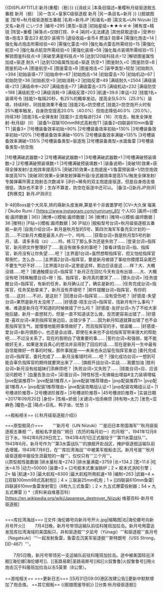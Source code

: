 {{DISPLAYTITLE:新月(重樱)（枥）}}
{{消歧义
|本条目描述=重樱秋月级驱逐舰五番舰 新月（枥）
|另一含义=皇家C级驱逐舰 新月
|另一条目名=新月
}}
{{舰娘图鉴
|型号=秋月级驱逐舰五番舰
|名称=新月JP
|和谐名=枥
|英文名=IJN Niizuki
|日文名=新月 にいづき
|编号=295
|类型=驱逐
|初始星级=★★☆☆☆
|稀有度=精锐
|阵营=重樱
|掉落点=仅限打捞、9-4
|耗时=无法建造
|其他获取途径= 
|营养价值=炮击3 雷击23 航空0 装填15
|退役收益=金币4 燃油3 勋章4
|需强化炮击=14
|强化每点炮击所需经验=40
|需强化雷击=69
|强化每点雷击所需经验=15
|需强化航空=0
|强化每点航空所需经验=0
|需强化装填=58
|强化每点装填所需经验=15
|解锁图鉴科技点=8
|突破至满星科技点=16
|达到120级科技点=12
|解锁图鉴属性加成=驱逐 耐久+1
|达到120级属性加成=驱逐 防空+1
|图鉴耐久=C
|图鉴防空=B
|图鉴机动=A
|图鉴航空=E
|图鉴雷击=B
|图鉴炮击=C
|装甲类型=轻型
|初始耐久=394
|初始装填=77
|初始命中=67
|初始炮击=14
|初始雷击=70
|初始机动=67
|初始防空=36
|初始航空=0
|初始消耗=2
|初始反潜=49
|满级耐久=2504
|满级装填=213
|满级命中=207
|满级炮击=77
|满级雷击=375
|满级机动=232
|满级防空=198
|满级航空=0
|满级消耗=9
|满级反潜=203
|航速=39.6
|幸运=32
|技能1名=装填号令
|技能1=每隔20秒，有25%的概率发动，提高全队5.0%（25.0%）装填，持续8秒，同技能效果不叠加
|技能2名=防空模式
|技能2=防空炮开火时有25%概率触发，自身防空提高20.0%（40.0%）但炮击降低40.0%（20.0%），持续3秒
|技能3名=全弹发射
|技能3=主炮每进行24（16）次攻击，触发全弹发射-秋月级I（II）
|装备1=双联100mm98式高射炮T1
|装备2=四联装610mm鱼雷T1
|装备3=
|1号槽装备效率初始=90%
|2号槽装备效率初始=130%
|3号槽装备效率初始=120%
|1号槽装备效率满破=100%
|2号槽装备效率满破=135%
|3号槽装备效率满破=135%
|1号槽装备类型=驱逐炮
|2号槽装备类型=水面鱼雷
|3号槽装备类型=防空炮
<!--鱼雷底座数不代表武器数，不了解的请勿修改数据。-->
|1号槽满破武器数=2
|2号槽满破武器数=1
|3号槽满破武器数=1
|1号槽满破预装填数=2
|2号槽满破预装填数=1
|3号槽满破预装填数=1
|装备说明=
|突破1阶效果=获得全弹发射I/主炮效率提高5%
|突破2阶效果=主炮底座+1/鱼雷预装填+1/防空炮效率提高10%
|突破3阶效果=全弹发射弹幕升级/全武器效率提高5%/触发全弹发射/专属弹幕所需主炮射击次数减半
|评价=稀有的双主炮底座驱逐，但是自身炮击值很低，清杂也不拿手；生存不算差，防空在驱逐中还可以。
|备注=[[新月JP测评|【狗赛克】新月JP测评]]<br><br>9-4的Boss是个大风车,转的萌新头皮发麻,算是半个非酋噩梦吧
|CV=大久保 瑠美 / Ōkubo Rumi / [https://www.instagram.com/rumirumi_81/ 个人IG]
|画师={{模板:画师数据 | 36}}
|微博={{模板:画师数据 | 36 |微博}}
|推特={{模板:画师数据 | 36 |推特}}
|P站={{模板:画师数据 | 36 |P站}}
|舰船型号台词=秋月级驱逐舰五番舰—新月
|自我介绍台词= 新月是秋月型的5号，第四次海军军备充实计划的一员……不过新月大概是最丢人的一个，呜呜……
|获取台词=我是秋月型5号的新月，请、请多多指（zi）……呜，练习了那么多次还是失败了……
|登录台词=指挥官，新月把文件整理好了……我没有做多余的事吧？
|查看详情台词=指、指挥官，新月没有让你失望……吧？
|主界面1台词=虽然想帮指挥官，但又怕给指挥官帮倒忙，怎么办……
|主界面2台词=指挥官，要是新月做错了事给你摸摸耳朵尾巴不要生气好不好……
|主界面3台词=这里是这样，那边应该是这……样？大、大概没错……吧？
|普通触摸台词=指挥官？新月正在回忆今天有没有出错……大、大概没有吧
|特殊触摸台词=呀！指、指挥官，新月真的要哭了……
|摸头台词=
|任务提醒台词=指挥官，有新的任务，新月确认过了，确实是新的……
|任务完成台词=指挥官，任务奖励拿来了，新月没有弄错吧？
|邮件提醒台词=指挥官，有你的信……这封……不对，是这封？
|回港台词=指挥官……没有受伤吧？
|好感度-失望台词=果然是新月太没用了……
|好感度-陌生台词=指挥官，找新月有什么事吗？难、难道是新月在不知道的时候做错了什么吗？
|好感度-友好台词=为了不给大家拖后腿，新月一直想努力，但是一直不知道该怎么做，反而更容易出错了…
|好感度-喜欢台词=来到指挥官身边后，出错少多了……因为新月知道就算出错了也不会惹指挥官生气，就慢慢地能把事情做好了，而且指挥官的手，很温暖……
|好感度-爱台词=新月很胆小，也还是会出错，即使在未来也不会给指挥官带来很大的帮助吧……不过没关系了，现在的我明白了很重要的事……
|誓约台词=和强弱，能不能做好无关，如果是发自真心的想法并且得到了回应的话……现在是新月一生中最有自信能做好一件事的时候，那件事就是——未来也永远留在指挥官身边
|委托完成台词=指挥官，委托完成了……新月没看错时间……吧？
|强化成功台词=一想到可能会辜负指挥官的期待就要哭出来了……
|旗舰开战台词=实战……我要加油
|胜利台词=新月没有给姐妹们添麻烦吧？
|失败台词=又失败了……
|技能台词=应、应该没问题吧？
|血量告急台词=
|彩蛋台词=
|特性标签=先锋输出增益#主力装填增幅
|pve配装推荐1=
|pve配装1推荐人=
|pve配装1推荐理由=
|pvp配装推荐1=
|pvp配装1推荐人=
|pvp配装1推荐理由=
|pve配装攻略组认证=1
|pvp配装攻略组认证=
|1号槽进阶推荐=
|2号槽进阶推荐=
|3号槽进阶推荐=
|45号槽进阶推荐=
|实装日期=2017年09月20日
|身份=
|性格=娇弱
|关键词=怕添麻烦
|持有物=太刀
|发色=亚麻色
|瞳色=蓝
|萌点=巨乳、鸭子坐、忧愁
}}


==舰船相关==
{{:秋月级驱逐舰介绍}}

===原型舰简介===
　　'''新月号（IJN Niizuki）'''是旧日本帝国海军'''秋月级驱逐舰五番舰 '''，舰船名字是指'''朔日（农历的每月初一）的月相'''，1941年12月8日下水，1942年6月29日完工，1943年4月1日正式服役于'''第11水雷战队'''。1943年6月，新月号作为'''第3水雷战队'''的旗舰开赴战区，掩护驱逐舰运输队前去增援。1943年7月6日，在'''库拉湾海战'''中被美军舰船击沉。新月号是'''秋月级驱逐舰中服役生涯最短的一艘'''，仅仅只有'''三个月'''。<br>
{{原型舰性能数据
|排水量标准=2743
|排水量满载=3759
|长=134.2
|宽=11.6
|吃水=4.15
|动力=50000
|装置=3 × 口号舰本式重油锅炉；2 × 舰本式涡轮引擎；2× 轴
|航速=33
|最大航程=8300
|最大航程所用航速=18
|编制=263
|武器=4 × [[双联100mm98式高射炮]]；4 × 三联装25mm机炮；1 × [[四联装610mm鱼雷|四联装610mm鱼雷发射管]]（8枚九三式鱼雷）；2 × 九五式爆雷投射器；54 × 九五式爆雷
}}
*（资料来自维基百科）<ref>[https://en.wikipedia.org/wiki/Japanese_destroyer_Niizuki 维基百科-新月号驱逐舰]</ref><br><br>

===库拉湾海战===
[[文件:海伦娜号向新月号开火.jpg|缩略图|右|海伦娜号向新月号开火]]
　　7月4日晚，新月号带领运输队前往科隆班加拉岛。新月号用雷达发现库拉湾海域的美国船只，并和驱逐舰'''夕凪号（Yūnagi）'''和驱逐舰'''長月号（Nagatsuki）'''一起发射鱼雷，鱼雷击沉美军驱逐舰'''斯特朗号（USS Strong，DD-467）'''。<br><br>
　　7月5日晚，新月号带领另一支运输队前往科隆班加拉岛。途中被美国轻巡洋舰[[海伦娜|海伦娜号]]、[[圣路易斯|圣路易斯号]]和[[火奴鲁鲁|火奴鲁鲁号]]用火炮击沉于科隆班加拉岛以东5英里（8公里）。<br><br>
==游戏相关==
===更新日志===
[[5月31日09:00港区改建公告]]更新中默默增加了炮击值。
==其它舰船==
{{舰娘图鉴导航}}
[[分类:秋月级驱逐舰]]